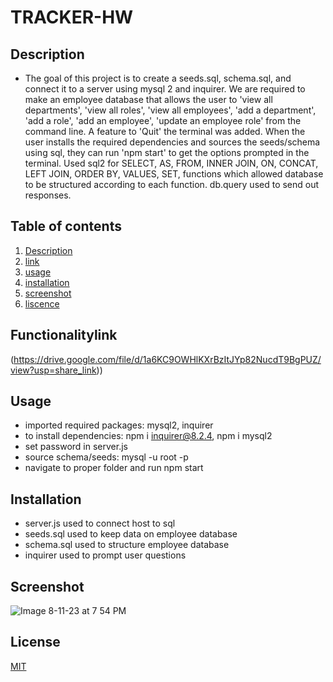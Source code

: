 # TRACKER-HW


## Description

- The goal of this project is to create a seeds.sql, schema.sql, and connect it to a server using mysql 2 and inquirer. We are required to make an employee database that allows the user to 
                 'view all departments',
                 'view all roles',
                  'view all employees',
                   'add a department',
                    'add a role',
                     'add an employee',
                      'update an employee role'  from the command line.
 A feature to 'Quit' the terminal was added. When the user installs the required dependencies and sources the seeds/schema using sql, they can run 'npm start' to get the options prompted in the terminal. Used sql2 for SELECT, AS, FROM, INNER JOIN, ON, CONCAT, LEFT JOIN, ORDER BY, VALUES, SET, functions which allowed database to be structured according to each function. db.query used to send out responses.

## Table of contents

1. [ Description ](#Description)
2. [ link ](#Functionalitylink)
3. [ usage ](#Usage)
4. [ installation ](#Installation)
5. [ screenshot ](#Screenshot)
6. [ liscence ](#License)

## Functionalitylink



(https://drive.google.com/file/d/1a6KC9OWHlKXrBzItJYp82NucdT9BgPUZ/view?usp=share_link))



## Usage
 - imported required packages: mysql2, inquirer
 - to install dependencies: npm i inquirer@8.2.4, npm i mysql2
 - set password in server.js
 - source schema/seeds: mysql -u root -p
 - navigate to proper folder and run npm start
   

## Installation 
- server.js used to connect host to sql 
- seeds.sql used to keep data on employee database 
- schema.sql used to structure employee database
- inquirer used to prompt user questions



## Screenshot 


 
![Image 8-11-23 at 7 54 PM](https://github.com/elixit/Tracker-hw/assets/63372291/64010f5c-0004-41e3-b3f5-d7865f213a75)


## License

[MIT](https://choosealicense.com/licenses/mit/)

